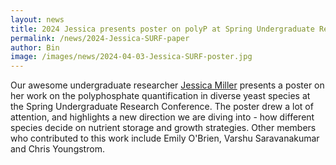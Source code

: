 ```yaml
---
layout: news
title: 2024 Jessica presents poster on polyP at Spring Undergraduate Research Conference
permalink: /news/2024-Jessica-SURF-paper
author: Bin
image: /images/news/2024-04-03-Jessica-SURF-poster.jpg
---
```


Our awesome undergraduate researcher [Jessica Miller](https://www.binhe-lab.org/members/jessica-miller/) presents a poster on her work on the polyphosphate quantification in diverse yeast species at the Spring Undergraduate Research Conference. The poster drew a lot of attention, and highlights a new direction we are diving into - how different species decide on nutrient storage and growth strategies. Other members who contributed to this work include Emily O'Brien, Varshu Saravanakumar and Chris Youngstrom.
